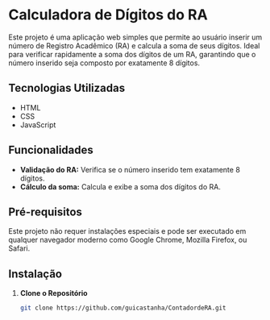 # Calculadora de Dígitos do RA

Este projeto é uma aplicação web simples que permite ao usuário inserir um número de Registro Acadêmico (RA) e calcula a soma de seus dígitos. Ideal para verificar rapidamente a soma dos dígitos de um RA, garantindo que o número inserido seja composto por exatamente 8 dígitos.

## Tecnologias Utilizadas
- HTML
- CSS
- JavaScript

## Funcionalidades
- **Validação do RA:** Verifica se o número inserido tem exatamente 8 dígitos.
- **Cálculo da soma:** Calcula e exibe a soma dos dígitos do RA.

## Pré-requisitos
Este projeto não requer instalações especiais e pode ser executado em qualquer navegador moderno como Google Chrome, Mozilla Firefox, ou Safari.

## Instalação

1. **Clone o Repositório**
   ```bash
   git clone https://github.com/guicastanha/ContadordeRA.git
